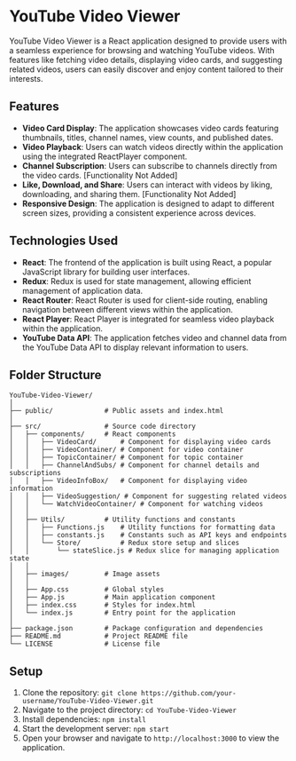 

# YouTube Video Viewer

YouTube Video Viewer is a React application designed to provide users with a seamless experience for browsing and watching YouTube videos. With features like fetching video details, displaying video cards, and suggesting related videos, users can easily discover and enjoy content tailored to their interests.

## Features

- **Video Card Display**: The application showcases video cards featuring thumbnails, titles, channel names, view counts, and published dates.
- **Video Playback**: Users can watch videos directly within the application using the integrated ReactPlayer component.
- **Channel Subscription**: Users can subscribe to channels directly from the video cards. [Functionality Not Added]
- **Like, Download, and Share**: Users can interact with videos by liking, downloading, and sharing them. [Functionality Not Added]
- **Responsive Design**: The application is designed to adapt to different screen sizes, providing a consistent experience across devices.

## Technologies Used

- **React**: The frontend of the application is built using React, a popular JavaScript library for building user interfaces.
- **Redux**: Redux is used for state management, allowing efficient management of application data.
- **React Router**: React Router is used for client-side routing, enabling navigation between different views within the application.
- **React Player**: React Player is integrated for seamless video playback within the application.
- **YouTube Data API**: The application fetches video and channel data from the YouTube Data API to display relevant information to users.

## Folder Structure

```
YouTube-Video-Viewer/
│
├── public/             # Public assets and index.html
│
├── src/                # Source code directory
│   ├── components/     # React components
│   │   ├── VideoCard/      # Component for displaying video cards
│   │   ├── VideoContainer/ # Component for video container
│   │   ├── TopicContainer/ # Component for topic container
│   │   ├── ChannelAndSubs/ # Component for channel details and subscriptions
│   │   ├── VideoInfoBox/   # Component for displaying video information
│   │   ├── VideoSuggestion/ # Component for suggesting related videos
│   │   └── WatchVideoContainer/ # Component for watching videos
│   │
│   ├── Utils/          # Utility functions and constants
│   │   ├── Functions.js    # Utility functions for formatting data
│   │   ├── constants.js    # Constants such as API keys and endpoints
│   │   └── Store/          # Redux store setup and slices
│   │       └── stateSlice.js # Redux slice for managing application state
│   │
│   ├── images/         # Image assets
│   │
│   ├── App.css         # Global styles
│   ├── App.js          # Main application component
│   ├── index.css       # Styles for index.html
│   └── index.js        # Entry point for the application
│
├── package.json        # Package configuration and dependencies
├── README.md           # Project README file
└── LICENSE             # License file
```

## Setup

1. Clone the repository: `git clone https://github.com/your-username/YouTube-Video-Viewer.git`
2. Navigate to the project directory: `cd YouTube-Video-Viewer`
3. Install dependencies: `npm install`
4. Start the development server: `npm start`
5. Open your browser and navigate to `http://localhost:3000` to view the application.
